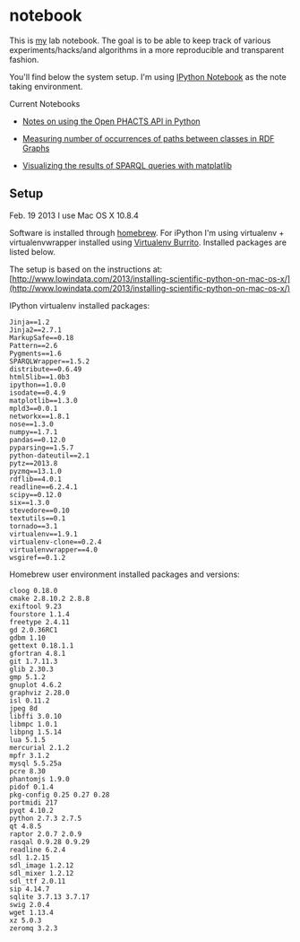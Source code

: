 notebook
========

This is [my](http://www.few.vu.nl/~pgroth/) lab notebook. The goal is to be able to keep track of various experiments/hacks/and algorithms in a more reproducible and transparent fashion.

You'll find below the system setup. I'm using [IPython Notebook](http://ipython.org/notebook.html) as the note taking environment. 

Current Notebooks

* [Notes on using the Open PHACTS API in Python](http://nbviewer.ipython.org/urls/raw.github.com/pgroth/notebook/master/openphacts-api.ipynb)

* [Measuring number of occurrences of paths between classes in RDF Graphs](http://nbviewer.ipython.org/urls/raw.github.com/pgroth/notebook/master/RDF_Path_Measurement.ipynb)

* [Visualizing the results of SPARQL queries with matplatlib](https://raw2.github.com/pgroth/notebook/master/sparql-viz-play.ipynb)




Setup
-----
Feb. 19 2013
I use Mac OS X 10.8.4

Software is installed through [homebrew](http://brew.sh). For iPython I'm using virtualenv + virtualenvwrapper installed using [Virtualenv Burrito](https://github.com/brainsik/virtualenv-burrito). Installed packages are listed below.


The setup is based on the instructions at: [http://www.lowindata.com/2013/installing-scientific-python-on-mac-os-x/](http://www.lowindata.com/2013/installing-scientific-python-on-mac-os-x/)



IPython virtualenv installed packages:

    Jinja==1.2
    Jinja2==2.7.1
    MarkupSafe==0.18
    Pattern==2.6
    Pygments==1.6
    SPARQLWrapper==1.5.2
    distribute==0.6.49
    html5lib==1.0b3
    ipython==1.0.0
    isodate==0.4.9
    matplotlib==1.3.0
    mpld3==0.0.1
    networkx==1.8.1
    nose==1.3.0
    numpy==1.7.1
    pandas==0.12.0
    pyparsing==1.5.7
    python-dateutil==2.1
    pytz==2013.8
    pyzmq==13.1.0
    rdflib==4.0.1
    readline==6.2.4.1
    scipy==0.12.0
    six==1.3.0
    stevedore==0.10
    textutils==0.1
    tornado==3.1
    virtualenv==1.9.1
    virtualenv-clone==0.2.4
    virtualenvwrapper==4.0
    wsgiref==0.1.2



Homebrew user environment installed packages and versions:

    cloog 0.18.0
    cmake 2.8.10.2 2.8.8
    exiftool 9.23
    fourstore 1.1.4
    freetype 2.4.11
    gd 2.0.36RC1
    gdbm 1.10
    gettext 0.18.1.1
    gfortran 4.8.1
    git 1.7.11.3
    glib 2.30.3
    gmp 5.1.2
    gnuplot 4.6.2
    graphviz 2.28.0
    isl 0.11.2
    jpeg 8d
    libffi 3.0.10
    libmpc 1.0.1
    libpng 1.5.14
    lua 5.1.5
    mercurial 2.1.2
    mpfr 3.1.2
    mysql 5.5.25a
    pcre 8.30
    phantomjs 1.9.0
    pidof 0.1.4
    pkg-config 0.25 0.27 0.28
    portmidi 217
    pyqt 4.10.2
    python 2.7.3 2.7.5
    qt 4.8.5
    raptor 2.0.7 2.0.9
    rasqal 0.9.28 0.9.29
    readline 6.2.4
    sdl 1.2.15
    sdl_image 1.2.12
    sdl_mixer 1.2.12
    sdl_ttf 2.0.11
    sip 4.14.7
    sqlite 3.7.13 3.7.17
    swig 2.0.4
    wget 1.13.4
    xz 5.0.3
    zeromq 3.2.3 

